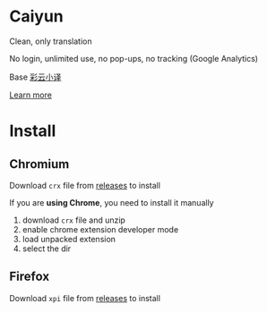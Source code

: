 # Caiyun

Clean, only translation

No login, unlimited use, no pop-ups, no tracking (Google Analytics)

Base [彩云小译](https://chrome.google.com/webstore/detail/lingocloud-web-translatio/jmpepeebcbihafjjadogphmbgiffiajh)

[Learn more](https://tmr.js.org/p/3bd1bb4e/)

# Install

## Chromium

Download `crx` file from [releases](https://github.com/ttttmr/Caiyun/releases) to install

If you are **using Chrome**, you need to install it manually

1. download `crx` file and unzip
2. enable chrome extension developer mode
3. load unpacked extension
4. select the dir

## Firefox

Download `xpi` file from [releases](https://github.com/ttttmr/Caiyun/releases) to install